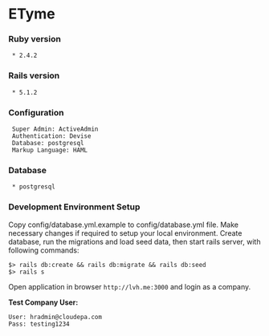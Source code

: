 # **ETyme** #
### Ruby version ###
     * 2.4.2

###  Rails version ###
     * 5.1.2

###  Configuration ###
     Super Admin: ActiveAdmin
     Authentication: Devise
     Database: postgresql
     Markup Language: HAML

###  Database ###
     * postgresql

###  Development Environment Setup ###
Copy config/database.yml.example to config/database.yml file. Make necessary changes if required to setup your local environment. Create database, run the migrations and load seed data, then start rails server, with following commands:

    $> rails db:create && rails db:migrate && rails db:seed
    $> rails s

Open application in browser ```http://lvh.me:3000``` and login as a company.

**Test Company User:**

    User: hradmin@cloudepa.com
    Pass: testing1234

